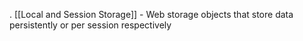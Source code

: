 . [[Local and Session Storage]] - Web storage objects that store data persistently or per session respectively